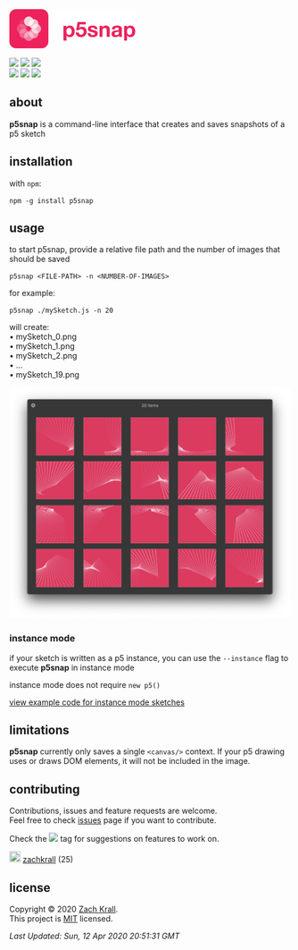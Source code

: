 <img src="./images/p5snap.png" height="70px"/>

<a href="https://github.com/zachkrall/p5snap/issues/"><img src="https://img.shields.io/github/issues/zachkrall/p5snap.svg" height="20px"/></a>
<a href="https://github.com/zachkrall/p5snap/pulls"><img src="https://img.shields.io/github/issues-pr/zachkrall/p5snap"/></a>
<a href="https://github.com/zachkrall/p5snap/commits"><img src="https://img.shields.io/github/last-commit/zachkrall/p5snap.svg" height="20px"/></a>
<br/>
<a href="https://npmjs.com/package/p5snap/"><img src="https://img.shields.io/npm/dy/p5snap"/></a>
<a href="https://github.com/zachkrall/p5snap/graphs/contributors"><img src="https://img.shields.io/github/contributors/zachkrall/p5snap"></a>
<a href="http://newschool.edu"><img src="https://img.shields.io/badge/made%20at-The%20New%20School-E82E21.svg" height="20px"/></a>

## about

**p5snap** is a command-line interface that creates and saves snapshots of a p5 sketch

## installation

with `npm`:

```shell
npm -g install p5snap
```

## usage

to start p5snap, provide a relative file path and the number of images that should be saved

```shell
p5snap <FILE-PATH> -n <NUMBER-OF-IMAGES>
```

for example:

```shell
p5snap ./mySketch.js -n 20
```

will create:<br/>
  • mySketch_0.png<br/>
  • mySketch_1.png<br/>
  • mySketch_2.png<br/>
  • ...<br/>
  • mySketch_19.png

![Example](./images/example.png)

### instance mode

if your sketch is written as a p5 instance, you can use the `--instance` flag to execute **p5snap** in instance mode

instance mode does not require `new p5()`

[view example code for instance mode sketches](./examples/instance.js)

## limitations

**p5snap** currently only saves a single `<canvas/>` context. If your p5 drawing uses or draws DOM elements, it will not be included in the image.

## contributing

Contributions, issues and feature requests are welcome.<br/>Feel free to check [issues](https://github.com/zachkrall/p5snap/issues/) page if you want to contribute.

Check the <a href="https://github.com/zachkrall/p5snap/issues?q=is%3Aissue+is%3Aopen+label%3A%22help+wanted%22"><img src="https://img.shields.io/github/labels/zachkrall/p5snap/help%20wanted"/></a> tag for suggestions on features to work on.

<img src="https://avatars3.githubusercontent.com/u/2532937?v=4" width="20" height="20"/> <a href="https://github.com/zachkrall">zachkrall</a> (25)<br/> 

## license

Copyright © 2020 [Zach Krall](https://zachkrall.com).<br/>This project is [MIT](https://github.com/zachkrall/p5snap/blob/master/LICENSE) licensed.



_Last Updated: Sun, 12 Apr 2020 20:51:31 GMT_

